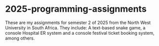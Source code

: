 # 2025-programming-assignments
These are my assignments for semester 2 of 2025 from the North West University in South Africa. They include: A text-based snake game, a console Hospital ER system and a console festival ticket booking system, among others.

